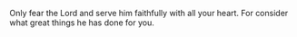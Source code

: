 Only fear the Lord and serve him faithfully with all your heart. For consider what great things he has done for you.
